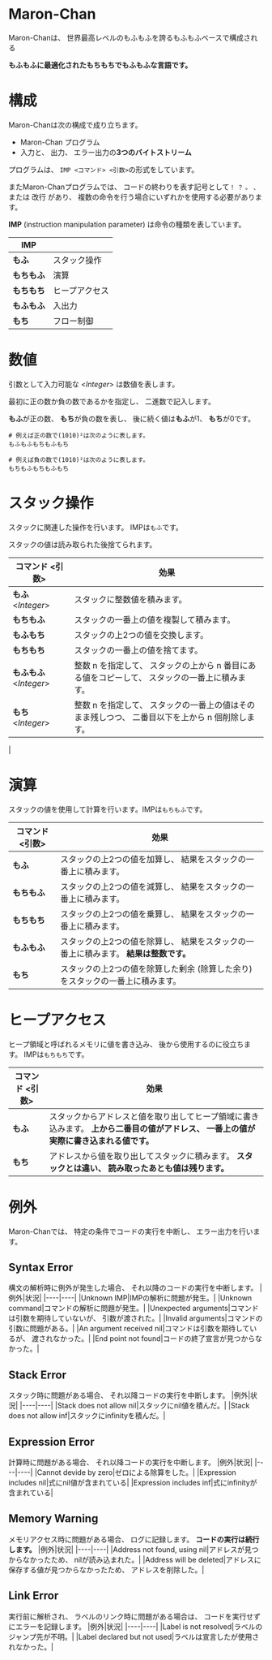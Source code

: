 # Maron-Chan

Maron-Chanは、 世界最高レベルのもふもふを誇るもふもふベースで構成される

**もふもふに最適化されたもちもちでもふもふな言語です。**

# 構成

Maron-Chanは次の構成で成り立ちます。

* Maron-Chan プログラム
* 入力と、 出力、 エラー出力の**3つのバイトストリーム**

プログラムは、 `IMP <コマンド> <引数>`の形式をしています。

またMaron-Chanプログラムでは、 コードの終わりを表す記号として`！` `？` `。` `、` または 改行 があり、 複数の命令を行う場合にいずれかを使用する必要があります。

**IMP** (instruction manipulation parameter) は命令の種類を表しています。

|IMP||
|----|----|
|**もふ**|スタック操作
|**もちもふ**|演算|
|**もちもち**|ヒープアクセス|
|**もふもふ**|入出力|
|**もち**|フロー制御|

# 数値
引数として入力可能な <*Integer*\> は数値を表します。

最初に正の数か負の数であるかを指定し、 二進数で記入します。

**もふ**が正の数、 **もち**が負の数を表し、 後に続く値は**もふ**が1、 **もち**が0です。

```
# 例えば正の数で(1010)²は次のように表します。
もふもふもちもふもち

# 例えば負の数で(1010)²は次のように表します。
もちもふもちもふもち
```

# スタック操作
スタックに関連した操作を行います。 IMPは`もふ`です。

スタックの値は読み取られた後捨てられます。

|コマンド <引数>|効果|
|----|----|
|**もふ** <*Integer*\>|スタックに整数値を積みます。 
|**もちもふ**|スタックの一番上の値を複製して積みます。|
|**もふもち**|スタックの上2つの値を交換します。|
|**もちもち**|スタックの一番上の値を捨てます。|
|**もふもふ** <*Integer*\>|整数 n を指定して、 スタックの上から n 番目にある値をコピーして、 スタックの一番上に積みます。|
|**もち** <*Integer*\>|整数 n を指定して、 スタックの一番上の値はそのまま残しつつ、 二番目以下を上から n 個削除します。
|

# 演算
スタックの値を使用して計算を行います。IMPは`もちもふ`です。

|コマンド <引数>|効果|
|----|----|
|**もふ**|スタックの上2つの値を加算し、 結果をスタックの一番上に積みます。| 
|**もちもふ**|スタックの上2つの値を減算し、 結果をスタックの一番上に積みます。|
|**もちもち**|スタックの上2つの値を乗算し、 結果をスタックの一番上に積みます。|
|**もふもふ**|スタックの上2つの値を除算し、 結果をスタックの一番上に積みます。 **結果は整数です。**|
|**もち**|スタックの上2つの値を除算した剰余 (除算した余り) をスタックの一番上に積みます。|

# ヒープアクセス
ヒープ領域と呼ばれるメモリに値を書き込み、 後から使用するのに役立ちます。 IMPは`もちもち`です。

|コマンド <引数>|効果|
|----|----|
|**もふ**|スタックからアドレスと値を取り出してヒープ領域に書き込みます。 **上から二番目の値がアドレス、 一番上の値が実際に書き込まれる値です。**|
|**もち**|アドレスから値を取り出してスタックに積みます。 **スタックとは違い、 読み取ったあとも値は残ります。**|

# 例外
Maron-Chanでは、 特定の条件でコードの実行を中断し、 エラー出力を行います。

## Syntax Error
構文の解析時に例外が発生した場合、 それ以降のコードの実行を中断します。
|例外|状況|
|----|----|
|Unknown IMP|IMPの解析に問題が発生。|
|Unknown command|コマンドの解析に問題が発生。|
|Unexpected arguments|コマンドは引数を期待していないが、 引数が渡された。|
|Invalid arguments|コマンドの引数に問題がある。|
|An argument received nil|コマンドは引数を期待しているが、 渡されなかった。|
|End point not found|コードの終了宣言が見つからなかった。|

## Stack Error
スタック時に問題がある場合、 それ以降コードの実行を中断します。
|例外|状況|
|----|----|
|Stack does not allow nil|スタックにnil値を積んだ。|
|Stack does not allow inf|スタックにinfinityを積んだ。|

## Expression Error
計算時に問題がある場合、 それ以降コードの実行を中断します。
|例外|状況|
|----|----|
|Cannot devide by zero|ゼロによる除算をした。|
|Expression includes nil|式にnil値が含まれている|
|Expression includes inf|式にinfinityが含まれている|

## Memory Warning
メモリアクセス時に問題がある場合、 ログに記録します。 **コードの実行は続行します。**
|例外|状況|
|----|----|
|Address not found, using nil|アドレスが見つからなかったため、 nilが読み込まれた。|
|Address will be deleted|アドレスに保存する値が見つからなかったため、 アドレスを削除した。|

## Link Error
実行前に解析され、 ラベルのリンク時に問題がある場合は、 コードを実行せずにエラーを記録します。
|例外|状況|
|----|----|
|Label is not resolved|ラベルのジャンプ先が不明。|
|Label declared but not used|ラベルは宣言したが使用されなかった。|
